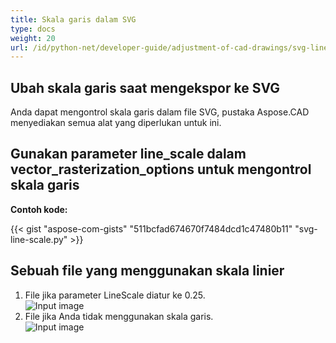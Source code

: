 ```yaml
---
title: Skala garis dalam SVG
type: docs
weight: 20
url: /id/python-net/developer-guide/adjustment-of-cad-drawings/svg-line-scale/
---
```



## **Ubah skala garis saat mengekspor ke SVG**

Anda dapat mengontrol skala garis dalam file SVG, pustaka Aspose.CAD menyediakan semua alat yang diperlukan untuk ini.

## **Gunakan parameter line_scale dalam vector_rasterization_options untuk mengontrol skala garis**

**Contoh kode:**

{{< gist "aspose-com-gists" "511bcfad674670f7484dcd1c47480b11" "svg-line-scale.py" >}}


## Sebuah file yang menggunakan skala linier
1. File jika parameter LineScale diatur ke 0.25.<br>
![Input image](/_assets/guide/svg/line_scale_0.25.png)<br>
1. File jika Anda tidak menggunakan skala garis.<br>
![Input image](/_assets/guide/svg/basic_options.png)<br>
